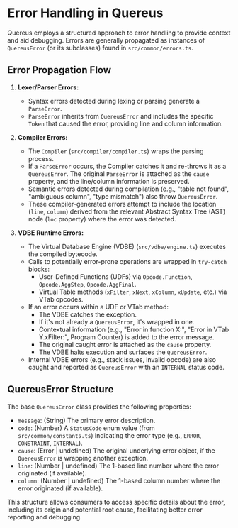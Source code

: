 # Error Handling in Quereus

Quereus employs a structured approach to error handling to provide context and aid debugging. Errors are generally propagated as instances of `QuereusError` (or its subclasses) found in `src/common/errors.ts`.

## Error Propagation Flow

1.  **Lexer/Parser Errors:**
    *   Syntax errors detected during lexing or parsing generate a `ParseError`.
    *   `ParseError` inherits from `QuereusError` and includes the specific `Token` that caused the error, providing line and column information.

2.  **Compiler Errors:**
    *   The `Compiler` (`src/compiler/compiler.ts`) wraps the parsing process.
    *   If a `ParseError` occurs, the Compiler catches it and re-throws it as a `QuereusError`. The original `ParseError` is attached as the `cause` property, and the line/column information is preserved.
    *   Semantic errors detected during compilation (e.g., "table not found", "ambiguous column", "type mismatch") also throw `QuereusError`.
    *   These compiler-generated errors attempt to include the location (`line`, `column`) derived from the relevant Abstract Syntax Tree (AST) node (`loc` property) where the error was detected.

3.  **VDBE Runtime Errors:**
    *   The Virtual Database Engine (VDBE) (`src/vdbe/engine.ts`) executes the compiled bytecode.
    *   Calls to potentially error-prone operations are wrapped in `try-catch` blocks:
        *   User-Defined Functions (UDFs) via `Opcode.Function`, `Opcode.AggStep`, `Opcode.AggFinal`.
        *   Virtual Table methods (`xFilter`, `xNext`, `xColumn`, `xUpdate`, etc.) via VTab opcodes.
    *   If an error occurs within a UDF or VTab method:
        *   The VDBE catches the exception.
        *   If it's not already a `QuereusError`, it's wrapped in one.
        *   Contextual information (e.g., "Error in function X:", "Error in VTab Y.xFilter:", Program Counter) is added to the error message.
        *   The original caught error is attached as the `cause` property.
        *   The VDBE halts execution and surfaces the `QuereusError`.
    *   Internal VDBE errors (e.g., stack issues, invalid opcode) are also caught and reported as `QuereusError` with an `INTERNAL` status code.

## QuereusError Structure

The base `QuereusError` class provides the following properties:

*   `message`: (String) The primary error description.
*   `code`: (Number) A `StatusCode` enum value (from `src/common/constants.ts`) indicating the error type (e.g., `ERROR`, `CONSTRAINT`, `INTERNAL`).
*   `cause`: (Error | undefined) The original underlying error object, if the `QuereusError` is wrapping another exception.
*   `line`: (Number | undefined) The 1-based line number where the error originated (if available).
*   `column`: (Number | undefined) The 1-based column number where the error originated (if available).

This structure allows consumers to access specific details about the error, including its origin and potential root cause, facilitating better error reporting and debugging. 
